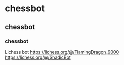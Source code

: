 # chessbot 
## chessbot
### chessbot
Lichess bot 
https://lichess.org/@/FlamingDragon_9000 
https://lichess.org/@/ShadicBot
